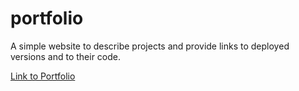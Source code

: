 # portfolio

A simple website to describe projects and provide links to deployed versions and to their code.

[Link to Portfolio](https://q72.site/portfolio/)
